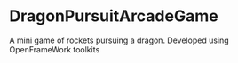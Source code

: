 # DragonPursuitArcadeGame
A mini game of rockets pursuing a dragon. Developed using OpenFrameWork toolkits


